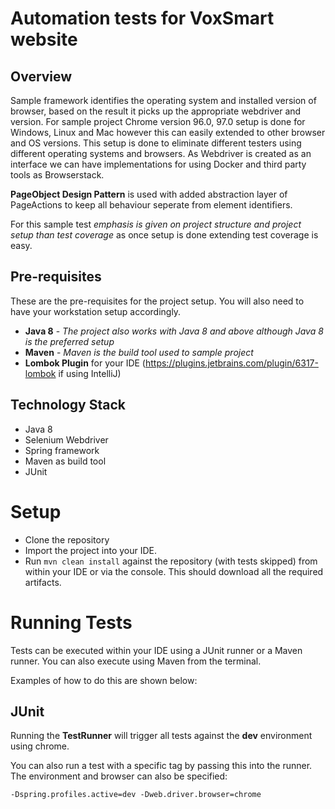 # Automation tests for VoxSmart website

 ## Overview
 Sample framework identifies the operating system and installed version of browser, based on the result it picks up the appropriate webdriver and version. For sample project Chrome version 96.0, 97.0 setup is done for Windows, Linux and Mac however this can easily extended to other browser and OS versions. This setup is done to eliminate different testers using different operating systems and browsers. As Webdriver is created as an interface we can have implementations for using Docker and third party tools as Browserstack.
  
 **PageObject Design Pattern** is used with added abstraction layer of PageActions to keep all behaviour seperate from element identifiers.
 
  For this sample test _emphasis is given on project structure and project setup than test coverage_ as once setup is done extending test coverage is easy. 

## Pre-requisites
These are the pre-requisites for the project setup. You will also need to have your workstation setup accordingly.

- **Java 8** -  _The project also works with Java 8 and above although Java 8 is the preferred setup_
- **Maven** -  _Maven is the build tool used to sample project_
- **Lombok Plugin** for your IDE (https://plugins.jetbrains.com/plugin/6317-lombok if using IntelliJ)

## Technology Stack
- Java 8
- Selenium Webdriver
- Spring framework
- Maven as build tool
- JUnit

# Setup
 - Clone the repository
 - Import the project into your IDE.
 - Run `mvn clean install` against the repository (with tests skipped) from within your IDE or via the console. This should download all the required artifacts.
 
 # Running Tests
Tests can be executed within your IDE using a JUnit runner or a Maven runner. You can also execute using Maven from the terminal.

Examples of how to do this are shown below:

## JUnit
Running the **TestRunner** will trigger all tests against the **dev** environment using chrome.

You can also run a test with a specific tag by passing this into the runner. The environment and browser can also be specified:

`-Dspring.profiles.active=dev -Dweb.driver.browser=chrome`
 

